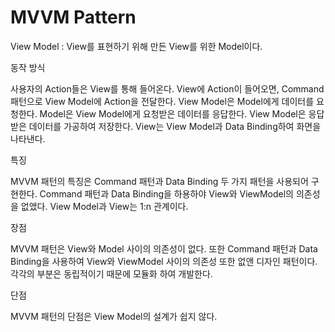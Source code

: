# MVVM Pattern

View Model : View를 표현하기 위해 만든 View를 위한 Model이다. 

동작 방식

사용자의 Action들은 View를 통해 들어온다.
View에 Action이 들어오면, Command 패턴으로 View Model에 Action을 전달한다.
View Model은 Model에게 데이터를 요청한다.
Model은 View Model에게 요청받은 데이터를 응답한다.
View Model은 응답 받은 데이터를 가공하여 저장한다.
View는 View Model과 Data Binding하여 화면을 나타낸다.

특징

MVVM 패턴의 특징은 Command 패턴과 Data Binding 두 가지 패턴을 사용되어 구현한다.
Command 패턴과 Data Binding을 하용하야 View와 ViewModel의 의존성을 없앴다.
View Model과 View는 1:n 관계이다.

장점 

MVVM 패턴은 View와 Model 사이의 의존성이 없다. 또한 Command 패턴과 Data Binding을 사용하여 View와 ViewModel 사이의 의존성 또한 없앤 디자인 패턴이다. 각각의 부분은 동립적이기 때문에 모듈화 하여 개발한다.

단점

MVVM 패턴의 단점은 View Model의 설계가 쉽지 않다.